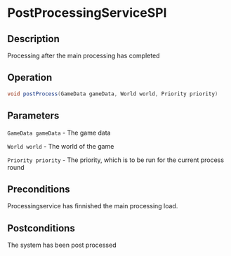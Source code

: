 # PostProcessingServiceSPI

## Description

Processing after the main processing has completed

## Operation

```java
void postProcess(GameData gameData, World world, Priority priority)
```

## Parameters

`GameData gameData` - The game data

`World world` - The world of the game

`Priority priority` - The priority, which is to be run for the current process round

## Preconditions

Processingservice has finnished the main processing load.

## Postconditions

The system has been post processed
